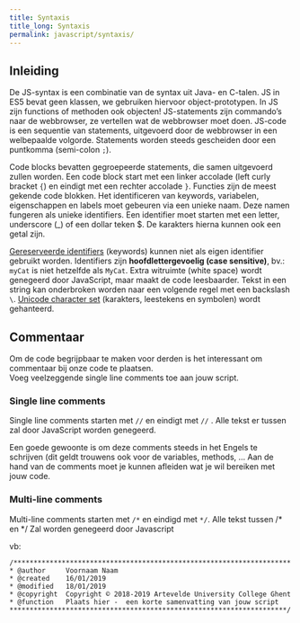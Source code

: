```yaml
---
title: Syntaxis
title_long: Syntaxis
permalink: javascript/syntaxis/
---
```


Inleiding
---------

De JS-syntax is een combinatie van de syntax uit Java- en C-talen. JS in ES5 bevat geen klassen, we gebruiken hiervoor object-prototypen. In JS zijn functions of methoden ook objecten! JS-statements zijn commando’s naar de webbrowser, ze vertellen wat de webbrowser moet doen. JS-code is een sequentie van statements, uitgevoerd door de webbrowser in een welbepaalde volgorde. Statements worden steeds gescheiden door een puntkomma (semi-colon `;`).

Code blocks bevatten gegroepeerde statements, die samen uitgevoerd zullen worden. Een code block start met een linker accolade (left curly bracket `{`) en eindigt met een rechter accolade `}`. Functies zijn de meest gekende code blokken. Het identificeren van keywords, variabelen, eigenschappen en labels moet gebeuren via een unieke naam. Deze namen fungeren als unieke identifiers. Een identifier moet starten met een letter, underscore (_) of een dollar teken $. De karakters hierna kunnen ook een getal zijn.

[Gereserveerde identifiers](https://developer.mozilla.org/en-US/docs/Web/JavaScript/Reference/Reserved_Words) (keywords) kunnen niet als eigen identifier gebruikt worden. Identifiers zijn **hoofdlettergevoelig (case sensitive)**, bv.: `myCat` is niet hetzelfde als `MyCat`. Extra witruimte (white space) wordt genegeerd door JavaScript, maar maakt de code leesbaarder. Tekst in een string kan onderbroken worden naar een volgende regel met een backslash `\`. [Unicode character set](http://www.w3schools.com/charsets/ref_html_utf8.asp) (karakters, leestekens en symbolen) wordt gehanteerd.

Commentaar
-----------

Om de code begrijpbaar te maken voor derden is het interessant om commentaar bij onze code te plaatsen.  
Voeg veelzeggende single line comments toe aan jouw script.

### Single line comments

Single line comments starten met ```//```  en eindigt met ```//``` . Alle tekst er tussen zal door JavaScript worden genegeerd.

Een goede gewoonte is om deze comments steeds in het Engels te schrijven (dit geldt trouwens ook voor de variables, methods, … 
Aan de hand van de comments moet je kunnen afleiden wat je wil bereiken met jouw code.

### Multi-line comments

Multi-line comments starten met ```/*``` en eindigd met ```*/```. Alle tekst tussen /* en */ Zal worden genegeerd door Javascript 

vb:
```
/********************************************************************* 
* @author     Voornaam Naam
* @created    16/01/2019
* @modified   18/01/2019
* @copyright  Copyright © 2018-2019 Artevelde University College Ghent
* @function   Plaats hier -  een korte samenvatting van jouw script
*********************************************************************/
```
